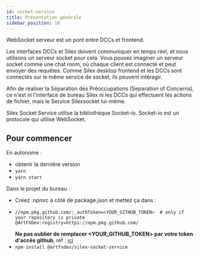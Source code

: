 ```yaml
---
id: socket-service
title: Présentation générale
sidebar_position: 10
---
```


WebSocket serveur est un pont entre DCCs et frontend.

Les interfaces DCCs et Silex doivent communiquer en temps réel, et nous utilisons un serveur socket pour cela. Vous pouvez imaginer un serveur socket comme une chat room, où chaque client est connecté et peut envoyer des requêtes. Comme Silex desktop frontend et les DCCs sont connectés sur le même service de socket, ils peuvent intéragir.

Afin de réaliser la Séparation des Préoccupations (Separation of Concerns), ce n'est ni l'interface de bureau Silex ni les DCCs qui effectuent les actions de fichier, mais le Service Silexsocket lui-même.

Silex Socket Service utilise la bibliothèque Socket-io.
Socket-io est un protocole qui utilise WebSocket.

## Pour commencer

En autonome :

- obtenir la dernière version
- `yarn`
- `yarn start`

Dans le projet du bureau :

- Créez .npmrc à côté de package.json et mettez ça dans :
- ```
  //npm.pkg.github.com/:_authToken=<YOUR_GITHUB_TOKEN>  # only if your repository is private
  @ArtFXDev:registry=https://npm.pkg.github.com/
  ```
  **Ne pas oublier de remplacer <YOUR_GITHUB_TOKEN> par votre token d'accès github**, réf : [ici](https://docs.github.com/en/packages/working-with-a-github-packages-registry/working-with-the-npm-registry)
- `npm install @artfxdev/silex-socket-service`
